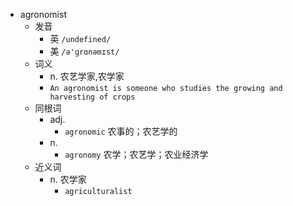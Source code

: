 - agronomist
  - 发音
    - 英 `/undefined/`
    - 美 `/ə'ɡrɑnəmɪst/`
  - 词义
    - n. 农艺学家,农学家
    - `An agronomist is someone who studies the growing and harvesting of crops`
  - 同根词
    - adj.
      - `agronomic` 农事的；农艺学的
    - n.
      - `agronomy` 农学；农艺学；农业经济学
  - 近义词
    - n. 农学家
      - `agriculturalist`

